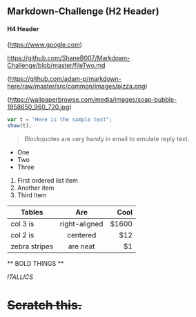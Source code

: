 ## Markdown-Challenge (H2 Header)

#### H4 Header

(https://www.google.com)

https://github.com/ShaneB007/Markdown-Challenge/blob/master/fileTwo.md

(https://github.com/adam-p/markdown-here/raw/master/src/common/images/pizza.png)

(https://wallpaperbrowse.com/media/images/soap-bubble-1958650_960_720.jpg)

```javascript
var t = "Here is the sample text";
show(t);
```

> Blockquotes are very handy in email to emulate reply text.

* One 
* Two
* Three

1. First ordered list item
2. Another item
3. Third Item

| Tables        | Are           | Cool  |
| ------------- |:-------------:| -----:|
| col 3 is      | right-aligned | $1600 |
| col 2 is      | centered      |   $12 |
| zebra stripes | are neat      |    $1 |

** BOLD THINGS **

*ITALLICS*

~~Scratch this.~~
============

